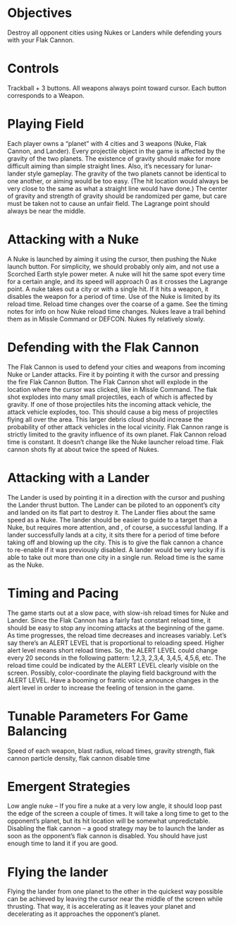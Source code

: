 # Objectives #
Destroy all opponent cities using Nukes or Landers while defending yours with your Flak Cannon.

# Controls #
Trackball + 3 buttons.  All weapons always point toward cursor.  Each button corresponds to a Weapon.

# Playing Field #
Each player owns a “planet” with 4 cities and 3 weapons (Nuke, Flak Cannon, and Lander).  Every projectile object in the game is affected by the gravity of the two planets.  The existence of gravity should make for more difficult aiming than simple straight lines.  Also, it’s necessary for lunar-lander style gameplay.  The gravity of the two planets cannot be identical to one another, or aiming would be too easy.  (The hit location would always be very close to the same as what a straight line would have done.)  The center of gravity and strength of gravity should be randomized per game, but care must be taken not to cause an unfair field.  The Lagrange point should always be near the middle.

# Attacking with a Nuke #
A Nuke is launched by aiming it using the cursor, then pushing the Nuke launch button.  For simplicity, we should probably only aim, and not use a Scorched Earth style power meter.  A nuke will hit the same spot every time for a certain angle, and its speed will approach 0 as it crosses the Lagrange point.  A nuke takes out a city or with a single hit.  If it hits a weapon, it disables the weapon for a period of time.
Use of the Nuke is limited by its reload time.  Reload time changes over the coarse of a game.  See the timing notes for info on how Nuke reload time changes.
Nukes leave a trail behind them as in Missle Command or DEFCON.
Nukes fly relatively slowly.

# Defending with the Flak Cannon #
The Flak Cannon is used to defend your cities and weapons from incoming Nuke or Lander attacks.  Fire it by pointing it with the cursor and pressing the fire Flak Cannon Button.  The Flak Cannon shot will explode in the location where the cursor was clicked, like in Missle Command.  The flak shot explodes into many small projectiles, each of which is affected by gravity.  If one of those projectiles hits the incoming attack vehicle, the attack vehicle explodes, too.  This should cause a big mess of projectiles flying all over the area.  This larger debris cloud should increase the probability of other attack vehicles in the local vicinity.
Flak Cannon range is strictly limited to the gravity influence of its own planet.
Flak Cannon reload time is constant.  It doesn’t change like the Nuke launcher reload time.
Flak cannon shots fly at about twice the speed of Nukes.

# Attacking with a Lander #
The Lander is used by pointing it in a direction with the cursor and pushing the Lander thrust button.  The Lander can be piloted to an opponent’s city and landed on its flat part to destroy it.  The Lander flies about the same speed as a Nuke.  The lander should be easier to guide to a target than a Nuke, but requires more attention, and , of course, a successful landing.
If a lander successfully lands at a city, it sits there for a period of time before taking off and blowing up the city.  This is to give the flak cannon a chance to re-enable if it was previously disabled.  A lander would be very lucky if is able to take out more than one city in a single run.
Reload time is the same as the Nuke.

# Timing and Pacing #
The game starts out at a slow pace, with slow-ish reload times for Nuke and Lander.  Since the Flak Cannon has a fairly fast constant reload time, it should be easy to stop any incoming attacks at the beginning of the game.  As time progresses, the reload time decreases and increases variably.
Let’s say there’s an ALERT LEVEL that is proportional to reloading speed.  Higher alert level means short reload times.  So, the ALERT LEVEL could change every 20 seconds in the following pattern:
1,2,3,  2,3,4,  3,4,5,  4,5,6,  etc.
The reload time could be indicated by the ALERT LEVEL clearly visible on the screen.  Possibly, color-coordinate the playing field background with the ALERT LEVEL.  Have a booming or frantic voice announce changes in the alert level in order to increase the feeling of tension in the game.

# Tunable Parameters For Game Balancing #
Speed of each weapon, blast radius, reload times, gravity strength, flak cannon particle density, flak cannon disable time

# Emergent Strategies #
Low angle nuke – If you fire a nuke at a very low angle, it should loop past the edge of the screen a couple of times.  It will take a long time to get to the opponent’s planet, but its hit location will be somewhat unpredictable.
Disabling the flak cannon – a good strategy may be to launch the lander as soon as the opponent’s flak cannon is disabled.  You should have just enough time to land it if you are good.

# Flying the lander #
Flying the lander from one planet to the other in the quickest way possible can be achieved by leaving the cursor near the middle of the screen while thrusting.  That way, it is accelerating as it leaves your planet and decelerating as it approaches the opponent’s planet.